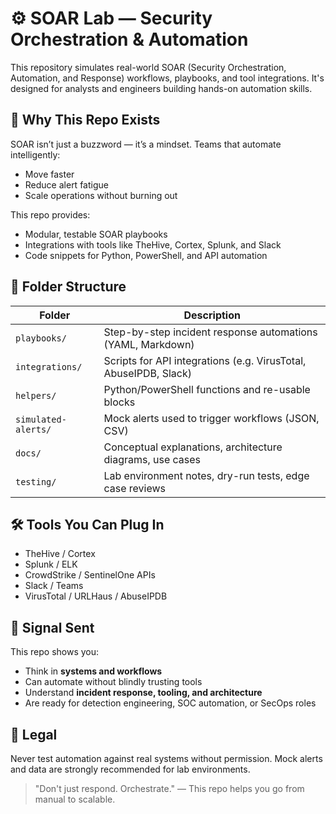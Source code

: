 # ⚙️ SOAR Lab — Security Orchestration & Automation

This repository simulates real-world SOAR (Security Orchestration, Automation, and Response) workflows, playbooks, and tool integrations. It's designed for analysts and engineers building hands-on automation skills.

## 🎯 Why This Repo Exists

SOAR isn’t just a buzzword — it’s a mindset. Teams that automate intelligently:
- Move faster
- Reduce alert fatigue
- Scale operations without burning out

This repo provides:
- Modular, testable SOAR playbooks
- Integrations with tools like TheHive, Cortex, Splunk, and Slack
- Code snippets for Python, PowerShell, and API automation

## 📂 Folder Structure

| Folder               | Description |
|----------------------|-------------|
| `playbooks/`         | Step-by-step incident response automations (YAML, Markdown) |
| `integrations/`      | Scripts for API integrations (e.g. VirusTotal, AbuseIPDB, Slack) |
| `helpers/`           | Python/PowerShell functions and re-usable blocks |
| `simulated-alerts/`  | Mock alerts used to trigger workflows (JSON, CSV) |
| `docs/`              | Conceptual explanations, architecture diagrams, use cases |
| `testing/`           | Lab environment notes, dry-run tests, edge case reviews |

## 🛠 Tools You Can Plug In
- TheHive / Cortex
- Splunk / ELK
- CrowdStrike / SentinelOne APIs
- Slack / Teams
- VirusTotal / URLHaus / AbuseIPDB

## 📣 Signal Sent
This repo shows you:
- Think in **systems and workflows**
- Can automate without blindly trusting tools
- Understand **incident response, tooling, and architecture**
- Are ready for detection engineering, SOC automation, or SecOps roles

## 📜 Legal
Never test automation against real systems without permission. Mock alerts and data are strongly recommended for lab environments.

> "Don't just respond. Orchestrate." — This repo helps you go from manual to scalable.
